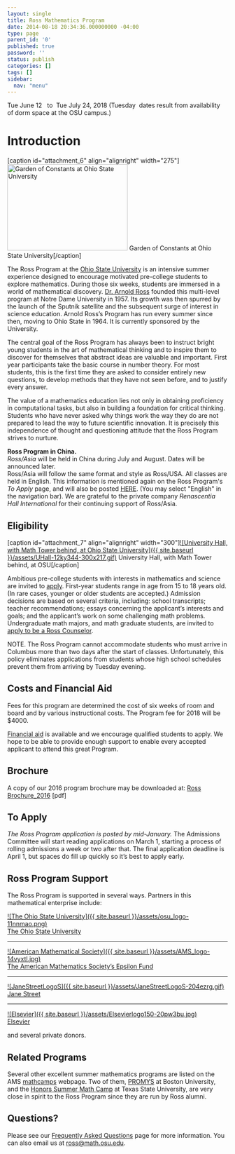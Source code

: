 ```yaml
---
layout: single
title: Ross Mathematics Program
date: 2014-08-18 20:34:36.000000000 -04:00
type: page
parent_id: '0'
published: true
password: ''
status: publish
categories: []
tags: []
sidebar:
  nav: "menu"
---
```

  Tue June 12   to  Tue July 24, 2018
(Tuesday  dates result from availability of dorm space at the OSU campus.)

# Introduction

[caption id="attachment_6" align="alignright" width="275"]<a href="http://u.osu.edu/rossmath/files/2014/08/numbers-1vebwcd.jpg"><img class="size-full wp-image-6 " src="{{ site.baseurl }}/assets/numbers-1vebwcd.jpg" alt="Garden of Constants at Ohio State University" width="275" height="197" /></a> Garden of Constants at Ohio State University[/caption]

The Ross Program at the <a href="http://www.osu.edu">Ohio State University</a> is an intensive summer experience designed to encourage motivated pre-college students to explore mathematics. During those six weeks, students are immersed in a world of mathematical discovery.
[Dr. Arnold Ross](http://u.osu.edu/rossmath/alumni/biography/ "Ross Biography") founded this multi-level program at Notre Dame University in 1957\. Its growth was then spurred by the launch of the Sputnik satellite and the subsequent surge of interest in science education. Arnold Ross’s Program has run every summer since then, moving to Ohio State in 1964\. It is currently sponsored by the University.

The central goal of the Ross Program has always been to instruct bright young students in the art of mathematical thinking and to inspire them to discover for themselves that abstract ideas are valuable and important. First year participants take the basic course in number theory. For most students, this is the first time they are asked to consider entirely new questions, to develop methods that they have not seen before, and to justify every answer.

The value of a mathematics education lies not only in obtaining proficiency in computational tasks, but also in building a foundation for critical thinking. Students who have never asked why things work the way they do are not prepared to lead the way to future scientific innovation. It is precisely this independence of thought and questioning attitude that the Ross Program strives to nurture.

**Ross Program in China.**  
_Ross/Asia_ will be held in China during July and August.  Dates will be announced later.  
Ross/Asia will follow the same format and style as Ross/USA. All classes are held in English. This information is mentioned again on the Ross Program's _To Apply_ page, and will also be posted [HERE](http://www.rossmathasia.org/).  (You may select "English" in the navigation bar). We are grateful to the private company _Renascentia Hall International_ for their continuing support of Ross/Asia.

## Eligibility

[caption id="attachment_7" align="alignright" width="300"][![University Hall, with Math Tower behind, at Ohio State University]({{ site.baseurl }}/assets/UHall-12ky344-300x217.gif)](http://u.osu.edu/rossmath/files/2014/08/UHall-12ky344.gif) University Hall, with Math Tower behind, at OSU[/caption]

Ambitious pre-college students with interests in mathematics and science are invited to [apply](http://u.osu.edu/rossmath/to-apply/). First-year students range in age from 15 to 18 years old. (In rare cases, younger or older students are accepted.)  Admission decisions are based on several criteria, including: school transcripts; teacher recommendations;  essays concerning the applicant’s interests and goals; and the applicant’s work on some challenging math problems.  
Undergraduate math majors, and math graduate students, are invited to [apply to be a Ross Counselor](http://u.osu.edu/rossmath/counselors/).

NOTE. The Ross Program cannot accommodate students who must arrive in Columbus more than two days after the start of classes. Unfortunately, this policy eliminates applications from students whose high school schedules prevent them from arriving by Tuesday evening.

## Costs and Financial Aid

Fees for this program are determined the cost of six weeks of room and board and by various instructional costs. The Program fee for 2018 will be $4000.

[Financial aid](http://u.osu.edu/rossmath/faq#program3 "Frequently Asked Questions") is available and we encourage qualified students to apply. We hope to be able to provide enough support to enable every accepted applicant to attend this great Program.

## Brochure

A copy of our 2016 program brochure may be downloaded at:  [Ross Brochure_2016](http://u.osu.edu/rossmath/files/2014/08/Ross-Brochure_2016-2ioc4zs.pdf) [pdf]

## To Apply

_The Ross Program application is posted by mid-January._  The Admissions Committee will start reading applications on March 1, starting a process of rolling admissions a week or two after that.  The final application deadline is April 1, but spaces do fill up quickly so it’s best to apply early.

## Ross Program Support

The Ross Program is supported in several ways. Partners in this mathematical enterprise include:

[![The Ohio State University]({{ site.baseurl }}/assets/osu_logo-11nnmao.png)](http://www.osu.edu)[  
The Ohio State University](http://www.osu.edu/)

* * *

[![American Mathematical Society]({{ site.baseurl }}/assets/AMS_logo-14vyxtl.jpg)](http://www.ams.org/programs/edu-support/epsilon/emp-epsilon)  
[The American Mathematics Society’s Epsilon Fund](http://www.ams.org/programs/edu-support/epsilon/emp-epsilon)

* * *

[![JaneStreetLogoS]({{ site.baseurl }}/assets/JaneStreetLogoS-204ezrg.gif)](https://www.janestreet.com/)  
[Jane Street](https://www.janestreet.com/)

* * *

[![Elsevier]({{ site.baseurl }}/assets/Elsevierlogo150-20pw3bu.jpg)](http://www.elsevier.com/)  
[Elsevier](http://www.elsevier.com/)

and several private donors.

## Related Programs

Several other excellent summer mathematics programs are listed on the AMS [mathcamps](http://www.ams.org/programs/students/high-school/emp-mathcamps) webpage. Two of them, [PROMYS](http://www.promys.org) at Boston University, and the [Honors Summer Math Camp](http://www.txstate.edu/mathworks/camps/hsmc.html) at Texas State University, are very close in spirit to the Ross Program since they are run by Ross alumni.

## Questions?

Please see our [Frequently Asked Questions](http://u.osu.edu/rossmath/faq/ "Frequently Asked Questions") page for more information. You can also email us at [ross@math.osu.edu](mailto:ross@math.osu.edu).

